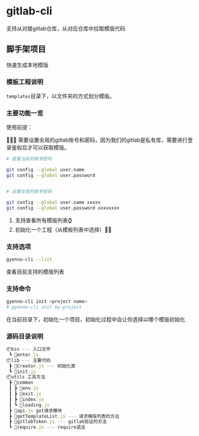 # gitlab-cli

支持从对接gitlab仓库，从对应仓库中拉取模版代码

## 脚手架项目

快速生成本地模版

### 模板工程说明

`templates`目录下，以文件夹的方式划分模版。

### 主要功能一览

使用前提：

🌈🌈🌈 需要设置全局的gitlab账号和密码，因为我们的gitlab是私有库，需要进行登录鉴权后才可以获取模版。

```bash
# 查看当前的账号密码

git config --global user.name
git config --global user.password


# 设置全局的账号密码

git config --global user.name xxxxx
git config --global user.password xxxxxxxx

```

1. 支持查看所有模版列表⌚️
2. 初始化一个工程（从模板列表中选择）👨‍🍳

### 支持选项

```bash
gyenno-cli --list
```

查看目前支持的模版列表

### 支持命令

```bash
gyenno-cli init <project name>
# gyenno-cli init my-project
```

在当前目录下，初始化一个项目，初始化过程中会让你选择以哪个模版初始化

### 源码目录说明

```js
📦bin --- 入口文件
 ┗ 📜enter.js
📦lib --- 主要代码
 ┣ 📜Creator.js --- 初始化类
 ┗ 📜init.js 
📦utils 工具方法
 ┣ 📂common
 ┃ ┣ 📜env.js
 ┃ ┣ 📜exit.js
 ┃ ┣ 📜index.js
 ┃ ┗ 📜loading.js
 ┣ 📜api.js got请求模块
 ┣ 📜getTemplateList.js --- 请求模版列表的方法
 ┣ 📜gitlabToken.js --- gitlab验证的方法
 ┗ 📜require.js --- require语法
```
